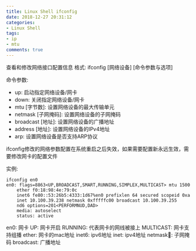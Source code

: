 ```yaml
---
title: Linux Shell ifconfig
date: 2018-12-27 20:31:12
categories:
- Linux Shell
tags:
- ip
- mtu
comments: true
---
```


查看和修改网络接口配置信息
格式: ifconfig [网络设备] [命令参数与选项]

命令参数:

* up: 启动指定网络设备/网卡
* down: 关闭指定网络设备/网卡
* mtu [字节数]: 设置网络设备的最大传输单元
* netmask [子网掩码]: 设置网络设备的子网掩码
* broadcast [地址]: 设置网络设备的广播地址
* address [地址]: 设置网络设备的IPv4地址
* arp: 设置网络设备是否支持ARP协议

ifconfig修改的网络参数配置在系统重启之后失效，如果需要配置新永远生效，需要修改网卡的配置文件

实例:

```shell
ifconfig en0
en0: flags=8863<UP,BROADCAST,SMART,RUNNING,SIMPLEX,MULTICAST> mtu 1500
    ether f0:18:98:4e:79:0c
    inet6 fe80::53:26b5:4333:1d67%en0 prefixlen 64 secured scopeid 0xa
    inet 10.100.39.238 netmask 0xfffffc00 broadcast 10.100.39.255
    nd6 options=201<PERFORMNUD,DAD>
    media: autoselect
    status: active
```

en0: 网卡
UP: 网卡开启
RUNNING: 代表网卡的网线被接上
MULTICAST: 网卡支持组播
ether: 网卡的mac地址
inet6: ipv6地址
inet: ipv4地址
netmask: 子网掩码
broadcast: 广播地址